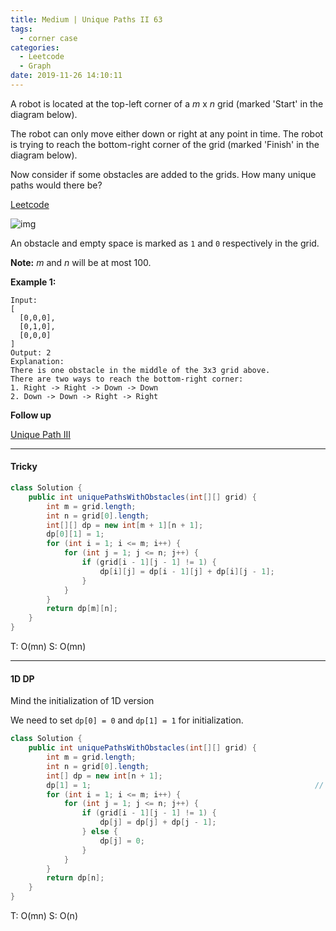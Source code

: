 ```yaml
---
title: Medium | Unique Paths II 63
tags:
  - corner case
categories:
  - Leetcode
  - Graph	
date: 2019-11-26 14:10:11
---
```


A robot is located at the top-left corner of a *m* x *n* grid (marked 'Start' in the diagram below).

The robot can only move either down or right at any point in time. The robot is trying to reach the bottom-right corner of the grid (marked 'Finish' in the diagram below).

Now consider if some obstacles are added to the grids. How many unique paths would there be?

[Leetcode](https://leetcode.com/problems/unique-paths-ii/)

<!--more-->

![img](https://assets.leetcode.com/uploads/2018/10/22/robot_maze.png)

An obstacle and empty space is marked as `1` and `0` respectively in the grid.

**Note:** *m* and *n* will be at most 100.

**Example 1:**

```
Input:
[
  [0,0,0],
  [0,1,0],
  [0,0,0]
]
Output: 2
Explanation:
There is one obstacle in the middle of the 3x3 grid above.
There are two ways to reach the bottom-right corner:
1. Right -> Right -> Down -> Down
2. Down -> Down -> Right -> Right
```

**Follow up**

[Unique Path III](https://leetcode.com/problems/unique-paths-iii/)

---

#### Tricky

```java
class Solution {
    public int uniquePathsWithObstacles(int[][] grid) {
        int m = grid.length;
        int n = grid[0].length;
        int[][] dp = new int[m + 1][n + 1];
        dp[0][1] = 1;
        for (int i = 1; i <= m; i++) {
            for (int j = 1; j <= n; j++) {
                if (grid[i - 1][j - 1] != 1) {
                    dp[i][j] = dp[i - 1][j] + dp[i][j - 1];
                }
            }
        }
        return dp[m][n];
    }
}
```

T: O(mn)			S: O(mn)

---

#### 1D DP

Mind the initialization of 1D version

We need to set `dp[0] = 0` and `dp[1] = 1` for initialization.

```java
class Solution {
    public int uniquePathsWithObstacles(int[][] grid) {
        int m = grid.length;
        int n = grid[0].length;
        int[] dp = new int[n + 1];
        dp[1] = 1;													// initialize
        for (int i = 1; i <= m; i++) {
            for (int j = 1; j <= n; j++) {
                if (grid[i - 1][j - 1] != 1) {
                    dp[j] = dp[j] + dp[j - 1];
                } else {
                    dp[j] = 0;
                }
            }
        }
        return dp[n];
    }
}
```

T: O(mn)  S: O(n)
